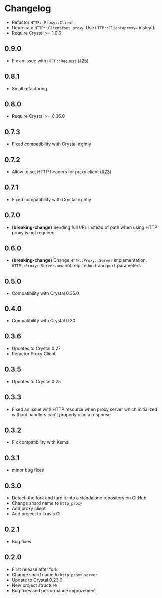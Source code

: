 # Changelog

* Refactor `HTTP::Proxy::Client`
* Deprecate `HTTP::Client#set_proxy`. Use `HTTP::Client#proxy=` instead.
* Require Crystal >= 1.0.0

## 0.9.0

* Fix an issue with `HTTP::Request` ([#25](https://github.com/mamantoha/http_proxy/pull/25))

## 0.8.1

* Small refactoring
## 0.8.0

* Require Crystal >= 0.36.0

## 0.7.3

* Fixed compatibility with Crystal nightly

## 0.7.2

* Allow to set HTTP headers for proxy client ([#23](https://github.com/mamantoha/http_proxy/pull/23))

## 0.7.1

* Fixed compatibility with Crystal nightly

## 0.7.0

* **(breaking-change)** Sending full URL instead of path when using HTTP proxy is not required

## 0.6.0

* **(breaking-change)** Change `HTTP::Proxy::Server` implementation.
  `HTTP::Proxy::Server.new` not require `host` and `port` parameters

## 0.5.0

* Compatibility with Crystal 0.35.0

## 0.4.0

* Compatibility with Crystal 0.30

## 0.3.6

* Updates to Crystal 0.27
* Refactor Proxy Client

## 0.3.5

* Updates to Crystal 0.25

## 0.3.3

* Fixed an issue with HTTP resource when proxy server which initialized without handlers can't properly read a response

## 0.3.2

* Fix compatibility with Kemal

## 0.3.1

* minor bug fixes

## 0.3.0

* Detach the fork and turn it into a standalone repository on GitHub
* Change shard name to `http_proxy`
* Add proxy client
* Add project to Travis CI

## 0.2.1

* Bug fixes

## 0.2.0

* First release after fork
* Change shard name to `http_proxy_server`
* Update to Crystal 0.23.0
* New project structure
* Bug fixes and performance improvement
